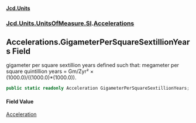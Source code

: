 #### [Jcd.Units](index.md 'index')
### [Jcd.Units.UnitsOfMeasure.SI](Jcd.Units.UnitsOfMeasure.SI.md 'Jcd.Units.UnitsOfMeasure.SI').[Accelerations](Accelerations.md 'Jcd.Units.UnitsOfMeasure.SI.Accelerations')

## Accelerations.GigameterPerSquareSextillionYears Field

gigameter per square sextillion years defined such that: megameter per square quintillion years = Gm/Zyr² ×  
(1000.0)/((1000.0)*(1000.0)).

```csharp
public static readonly Acceleration GigameterPerSquareSextillionYears;
```

#### Field Value
[Acceleration](Acceleration.md 'Jcd.Units.UnitTypes.Acceleration')